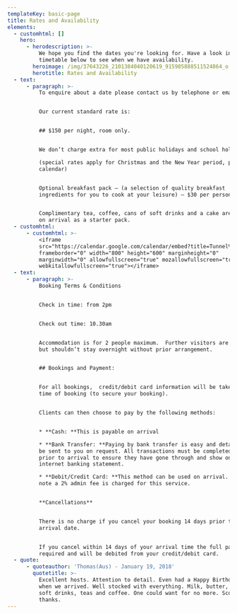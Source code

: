 ```yaml
---
templateKey: basic-page
title: Rates and Availability
elements:
  - customhtml: []
    hero:
      - herodescription: >-
          We hope you find the dates you're looking for. Have a look in the
          timetable below to see when we have availability.
        heroimage: /img/37643226_2101384040120619_915985888511524864_o.jpg
        herotitle: Rates and Availability
  - text:
      - paragraph: >-
          To enquire about a date please contact us by telephone or email.


          Our current standard rate is:


          ## $150 per night, room only.


          We don’t charge extra for most public holidays and school holidays.

          (special rates apply for Christmas and the New Year period, please see
          calendar)


          Optional breakfast pack – (a selection of quality breakfast
          ingredients for you to cook at your leisure) – $30 per person.


          Complimentary tea, coffee, cans of soft drinks and a cake are provided
          on arrival as a starter pack.
  - customhtml:
      - customhtml: >-
          <iframe
          src="https://calendar.google.com/calendar/embed?title=Tunnel%20Ridge%20Outlook&amp;showTitle=0&amp;showPrint=0&amp;showTabs=0&amp;showCalendars=0&amp;height=600&amp;wkst=1&amp;bgcolor=%23ffffff&amp;src=lozza367c%40gmail.com&amp;color=%235F6B02&amp;src=en.australian%23holiday%40group.v.calendar.google.com&amp;color=%23333333&amp;ctz=Australia%2FBrisbane"
          frameborder="0" width="800" height="600" marginheight="0"
          marginwidth="0" allowfullscreen="true" mozallowfullscreen="true"
          webkitallowfullscreen="true"></iframe>
  - text:
      - paragraph: >-
          Booking Terms & Conditions


          Check in time: from 2pm


          Check out time: 10.30am


          Accommodation is for 2 people maximum.  Further visitors are welcome,
          but shouldn’t stay overnight without prior arrangement.


          ## Bookings and Payment:


          For all bookings,  credit/debit card information will be taken at the
          time of booking (to secure your booking).


          Clients can then choose to pay by the following methods:


          * **Cash: **This is payable on arrival

          * **Bank Transfer: **Paying by bank transfer is easy and details can
          be sent to you on request. All transactions must be completed two days
          prior to arrival to ensure they have gone through and show on our
          internet banking statement.

          * **Debit/Credit Card: **This method can be used on arrival. please
          note a 2% admin fee is charged for this service.


          **Cancellations**


          There is no charge if you cancel your booking 14 days prior to your
          arrival date.


          If you cancel within 14 days of your arrival time the full payment is
          required and will be debited from your credit/debit card.
  - quote:
      - quoteauthor: 'Thomas(Aus) - January 19, 2018'
        quotetitle: >-
          Excellent hosts. Attention to detail. Even had a Happy Birthday sign
          when we arrived. Well stocked with everything. Milk, butter, water,
          soft drinks, teas and coffee. One could want for no more. Scones yummy
          thanks.
---
```


